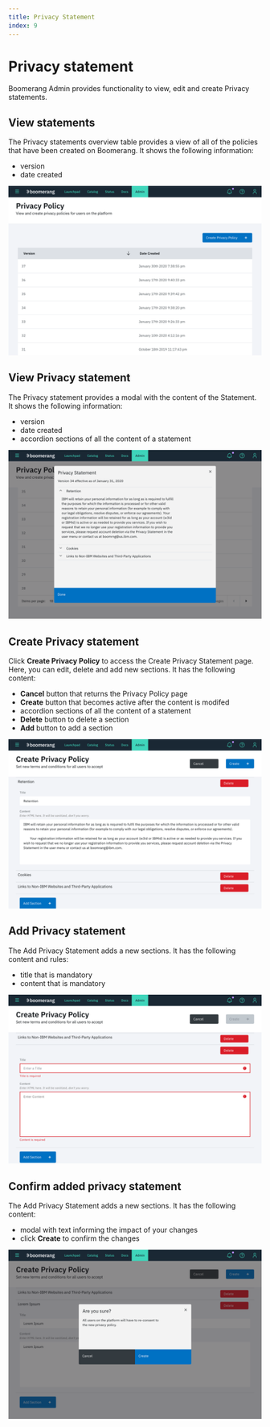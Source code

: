 ```yaml
---
title: Privacy Statement
index: 9
---
```


# Privacy statement

Boomerang Admin provides functionality to view, edit and create Privacy statements.

## View statements

The Privacy statements overview table provides a view of all of the policies that have been created on Boomerang. It shows the following information:

- version
- date created

![View Statements](./assets/img/privacy-statement/privacy-policy-table.png)

## View Privacy statement

The Privacy statement provides a modal with the content of the Statement. It shows the following information:

- version
- date created
- accordion sections of all the content of a statement

![View Privacy Statement](./assets/img/privacy-statement/privacy-policy-statement.png)

## Create Privacy statement

Click **Create Privacy Policy** to access the Create Privacy Statement page. Here, you can edit, delete and add new sections. It has the following content:

- **Cancel** button that returns the Privacy Policy page
- **Create** button that becomes active after the content is modifed
- accordion sections of all the content of a statement
- **Delete** button to delete a section
- **Add** button to add a section

![Create Privacy Statement](./assets/img/privacy-statement/privacy-policy-create.png)

## Add Privacy statement

The Add Privacy Statement adds a new sections. It has the following content and rules:

- title that is mandatory
- content that is mandatory

![Add Privacy Statement](./assets/img/privacy-statement/privacy-policy-add-section.png)

## Confirm added privacy statement

The Add Privacy Statement adds a new sections. It has the following content:

- modal with text informing the impact of your changes
- click **Create** to confirm the changes

![Confirmation Add Privacy Statement](./assets/img/privacy-statement/privacy-policy-add-confirmation.png)
